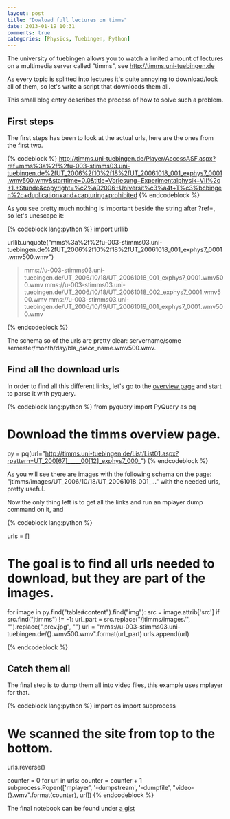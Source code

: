 ```yaml
---
layout: post
title: "Dowload full lectures on timms"
date: 2013-01-19 10:31
comments: true
categories: [Physics, Tuebingen, Python]
---
```

The university of tuebingen allows you to watch a limited amount of lectures
on a multimedia server called "timms", see http://timms.uni-tuebingen.de

As every topic is splitted into lectures it's quite annoying to download/look all
of them, so let's write a script that downloads them all.

This small blog entry describes the process of how to solve such a problem.

## First steps

The first steps has been to look at the actual urls, here are the ones from the first two.

{% codeblock %}
http://timms.uni-tuebingen.de/Player/AccessASF.aspx?ref=mms%3a%2f%2fu-003-stimms03.uni-tuebingen.de%2fUT_2006%2f10%2f18%2fUT_20061018_001_exphys7_0001.wmv500.wmv&starttime=0.0&title=Vorlesung+Experimentalphysik+VII%2c+1.+Stunde&copyright=%c2%a92006+Universit%c3%a4t+T%c3%bcbingen%2c+duplication+and+capturing+prohibited
{% endcodeblock %}

As you see pretty much nothing is important beside the string after ?ref=,
so let's unescape it:

{% codeblock lang:python %}
import urllib

urllib.unquote("mms%3a%2f%2fu-003-stimms03.uni-tuebingen.de%2fUT_2006%2f10%2f18%2fUT_20061018_001_exphys7_0001.wmv500.wmv")

> mms://u-003-stimms03.uni-tuebingen.de/UT_2006/10/18/UT_20061018_001_exphys7_0001.wmv500.wmv
> mms://u-003-stimms03.uni-tuebingen.de/UT_2006/10/18/UT_20061018_002_exphys7_0001.wmv500.wmv
> mms://u-003-stimms03.uni-tuebingen.de/UT_2006/10/19/UT_20061019_001_exphys7_0001.wmv500.wmv

{% endcodeblock %}

The schema so of the urls are pretty clear: servername/some semester/month/day/bla_$piece$_name.wmv500.wmv.

## Find all the download urls

In order to find all this different links, let's go to the [overview page](http://timms.uni-tuebingen.de/List/List01.aspx?rpattern=UT_200[67]_____00[12]_exphys7_000_)
and start to parse it with pyquery.

{% codeblock lang:python %}
from pyquery import PyQuery as pq

# Download the timms overview page.
py = pq(url="http://timms.uni-tuebingen.de/List/List01.aspx?rpattern=UT_200[67]_____00[12]_exphys7_000_")
{% endcodeblock %}

As you will see there are images with the following schema on the page:
"jtimms/images/UT_2006/10/18/UT_20061018_001_..." with the needed urls, pretty useful.

Now the only thing left is to get all the links and run an mplayer dump command on it,
and 

{% codeblock lang:python %}

urls = []
# The goal is to find all urls needed to download, but they are part of the images.
for image in py.find("table#content").find("img"):
    src = image.attrib['src']
    if src.find("jtimms") != -1:
        url_part = src.replace("/jtimms/images/", "").replace(".prev.jpg", "")
        url = "mms://u-003-stimms03.uni-tuebingen.de/{}.wmv500.wmv".format(url_part)
        urls.append(url)

{% endcodeblock %}

## Catch them all

The final step is to dump them all into video files, this example uses mplayer
for that.

{% codeblock lang:python %}
import os
import subprocess

# We scanned the site from top to the bottom.
urls.reverse()

counter = 0
for url in urls:
    counter = counter + 1
    subprocess.Popen(['mplayer', '-dumpstream', '-dumpfile', "video-{}.wmv".format(counter), url])
{% endcodeblock %}


The final notebook can be found under [a gist](https://gist.github.com/4571983)

